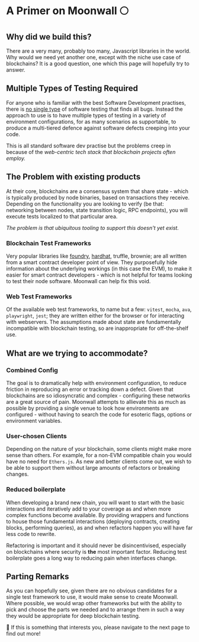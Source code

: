 # A Primer on Moonwall 🌕️

## Why did we build this?

There are a very many, probably too many, Javascript libraries in the world.
Why would we need yet another one, except with the niche use case of blockchains?
It is a good question, one which this page will hopefully try to answer.

## Multiple Types of Testing Required

For anyone who is familiar with the best Software Development practises, there is [no single type](https://martinfowler.com/articles/practical-test-pyramid.html)
of software testing that finds all bugs. Instead the approach to use is to have multiple types of testing
in a variety of environment configurations, for as many scenarios as supportable, to produce a
multi-tiered defence against software defects creeping into your code. 

This is all standard software dev practise but the problems creep in because of the *web-centric tech stack that blockchain projects often employ.*

## The Problem with existing products

At their core, blockchains are a consensus system that share state - which is typically produced by node binaries, based on transactions they receive. 
Depending on the functionality you are looking to verify (be that: networking between nodes, state transition logic, RPC endpoints), you will execute tests localized 
to that particular area.

*The problem is that ubiquitous tooling to support this doesn't yet exist.*

### Blockchain Test Frameworks

Very popular libraries like [foundry](https://github.com/foundry-rs/foundry), [hardhat](https://github.com/NomicFoundation/hardhat), truffle, brownie; are all written from a smart contract developer point of view.
They purposefully hide information about the underlying workings (in this case the EVM), to make it easier for smart contract developers - which is not helpful for teams
looking to test their node software. Moonwall can help fix this void. 

### Web Test Frameworks

Of the available web test frameworks, to name but a few: `vitest`, `mocha`, `ava`, `playwright`, `jest`; they are written either for the browser or for interacting with webservers.
The assumptions made about state are fundamentally incompatible with blockchain testing, so are inappropriate for off-the-shelf use.

## What are we trying to accommodate?

### Combined Config

The goal is to dramatically help with environment configuration, to reduce friction in reproducing an error or tracking down a defect. Given that blockchains are so 
idiosyncratic and complex - configuring these networks are a great source of pain. Moonwall attempts to allievate this as much as possible by providing a single venue to
look how environments are configured - without having to search the code for esoteric flags, options or environment variables.

### User-chosen Clients

Depending on the nature of your blockchain, some clients might make more sense than others. For example, for a non-EVM compatible chain you would have no need for `Ethers.js`.
As new and better clients come out, we wish to be able to support them without large amounts of refactors or breaking changes.

### Reduced boilerplate

When developing a brand new chain, you will want to start with the basic interactions and iteratively add to your coverage as and when more complex functions become available.
By providing wrappers and functions to house those fundamental interactions (deploying contracts, creating blocks, performing queries), as and when refactors happen you will have far less code to rewrite.

Refactoring is important and it should never be disincentivised, especially on blockchains where security is **the** most important factor. Reducing test boilerplate goes a 
long way to reducing pain when interfaces change.

## Parting Remarks

As you can hopefully see, given there are no obvious candidates for a single test framework to use, it would make sense to create Moonwall. Where possible, we would wrap other frameworks
but with the ability to pick and choose the parts we needed and to arrange them in such a way they would be appropriate for deep blockchain testing. 

🧪 If this is something that interests you, please navigate to the next page to find out more!
